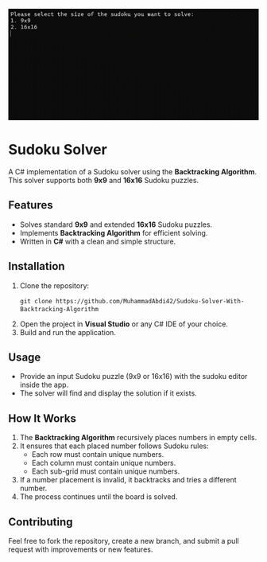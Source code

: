 <p align="center">
  <img src="https://github.com/MuhammadAbdi42/Sudoku-Solver-With-Backtracking-Algorithm/blob/main/Showcase%20Gif.gif" alt="Sudoku Solver Showcase Gif"/>
</p>

# Sudoku Solver

A C# implementation of a Sudoku solver using the **Backtracking Algorithm**. This solver supports both **9x9** and **16x16** Sudoku puzzles.

## Features
- Solves standard **9x9** and extended **16x16** Sudoku puzzles.
- Implements **Backtracking Algorithm** for efficient solving.
- Written in **C#** with a clean and simple structure.

## Installation
1. Clone the repository:
   ```
   git clone https://github.com/MuhammadAbdi42/Sudoku-Solver-With-Backtracking-Algorithm
   ```
2. Open the project in **Visual Studio** or any C# IDE of your choice.
3. Build and run the application.

## Usage
- Provide an input Sudoku puzzle (9x9 or 16x16) with the sudoku editor inside the app.
- The solver will find and display the solution if it exists.

## How It Works
1. The **Backtracking Algorithm** recursively places numbers in empty cells.
2. It ensures that each placed number follows Sudoku rules:
   - Each row must contain unique numbers.
   - Each column must contain unique numbers.
   - Each sub-grid must contain unique numbers.
3. If a number placement is invalid, it backtracks and tries a different number.
4. The process continues until the board is solved.

## Contributing
Feel free to fork the repository, create a new branch, and submit a pull request with improvements or new features.
